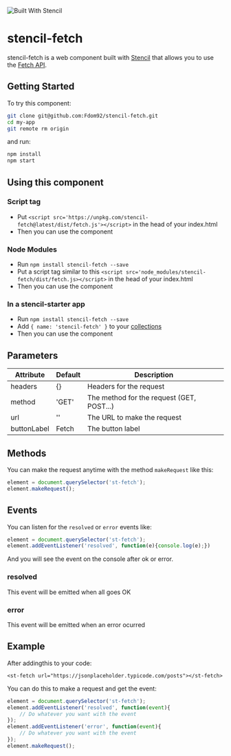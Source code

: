 ![Built With Stencil](https://img.shields.io/badge/-Built%20With%20Stencil-16161d.svg?logo=data%3Aimage%2Fsvg%2Bxml%3Bbase64%2CPD94bWwgdmVyc2lvbj0iMS4wIiBlbmNvZGluZz0idXRmLTgiPz4KPCEtLSBHZW5lcmF0b3I6IEFkb2JlIElsbHVzdHJhdG9yIDE5LjIuMSwgU1ZHIEV4cG9ydCBQbHVnLUluIC4gU1ZHIFZlcnNpb246IDYuMDAgQnVpbGQgMCkgIC0tPgo8c3ZnIHZlcnNpb249IjEuMSIgaWQ9IkxheWVyXzEiIHhtbG5zPSJodHRwOi8vd3d3LnczLm9yZy8yMDAwL3N2ZyIgeG1sbnM6eGxpbms9Imh0dHA6Ly93d3cudzMub3JnLzE5OTkveGxpbmsiIHg9IjBweCIgeT0iMHB4IgoJIHZpZXdCb3g9IjAgMCA1MTIgNTEyIiBzdHlsZT0iZW5hYmxlLWJhY2tncm91bmQ6bmV3IDAgMCA1MTIgNTEyOyIgeG1sOnNwYWNlPSJwcmVzZXJ2ZSI%2BCjxzdHlsZSB0eXBlPSJ0ZXh0L2NzcyI%2BCgkuc3Qwe2ZpbGw6I0ZGRkZGRjt9Cjwvc3R5bGU%2BCjxwYXRoIGNsYXNzPSJzdDAiIGQ9Ik00MjQuNywzNzMuOWMwLDM3LjYtNTUuMSw2OC42LTkyLjcsNjguNkgxODAuNGMtMzcuOSwwLTkyLjctMzAuNy05Mi43LTY4LjZ2LTMuNmgzMzYuOVYzNzMuOXoiLz4KPHBhdGggY2xhc3M9InN0MCIgZD0iTTQyNC43LDI5Mi4xSDE4MC40Yy0zNy42LDAtOTIuNy0zMS05Mi43LTY4LjZ2LTMuNkgzMzJjMzcuNiwwLDkyLjcsMzEsOTIuNyw2OC42VjI5Mi4xeiIvPgo8cGF0aCBjbGFzcz0ic3QwIiBkPSJNNDI0LjcsMTQxLjdIODcuN3YtMy42YzAtMzcuNiw1NC44LTY4LjYsOTIuNy02OC42SDMzMmMzNy45LDAsOTIuNywzMC43LDkyLjcsNjguNlYxNDEuN3oiLz4KPC9zdmc%2BCg%3D%3D&colorA=16161d&style=flat-square)

# stencil-fetch

stencil-fetch is a web component built with [Stencil](https://stenciljs.com/) that allows you to use the [Fetch API](https://developers.google.com/web/updates/2015/03/introduction-to-fetch).

## Getting Started

To try this component:

```bash
git clone git@github.com:Fdom92/stencil-fetch.git
cd my-app
git remote rm origin
```

and run:

```bash
npm install
npm start
```

## Using this component

### Script tag

- Put `<script src='https://unpkg.com/stencil-fetch@latest/dist/fetch.js'></script>` in the head of your index.html
- Then you can use the component

### Node Modules
- Run `npm install stencil-fetch --save`
- Put a script tag similar to this `<script src='node_modules/stencil-fetch/dist/fetch.js></script>` in the head of your index.html
- Then you can use the component

### In a stencil-starter app
- Run `npm install stencil-fetch --save`
- Add `{ name: 'stencil-fetch' }` to your [collections](https://github.com/ionic-team/stencil-starter/blob/master/stencil.config.js#L5)
- Then you can use the component


## Parameters

Attribute | Default | Description
------------ | ------------- | -------------
headers | {} | Headers for the request
method | 'GET' | The method for the request (GET, POST...)
url | '' | The URL to make the request
buttonLabel | Fetch | The button label

## Methods

You can make the request anytime with the method `makeRequest` like this:
```js
element = document.querySelector('st-fetch');
element.makeRequest();
```

## Events

You can listen for the `resolved` or `error` events like:

```js
element = document.querySelector('st-fetch');
element.addEventListener('resolved', function(e){console.log(e);})
```
And you will see the event on the console after ok or error.

### resolved

This event will be emitted when all goes OK

### error

This event will be emitted when an error ocurred

## Example

After addingthis to your code:

`<st-fetch url="https://jsonplaceholder.typicode.com/posts"></st-fetch>`

You can do this to make a request and get the event:

```js
element = document.querySelector('st-fetch');
element.addEventListener('resolved', function(event){
    // Do whatever you want with the event
});
element.addEventListener('error', function(event){
    // Do whatever you want with the event
});
element.makeRequest();
```
